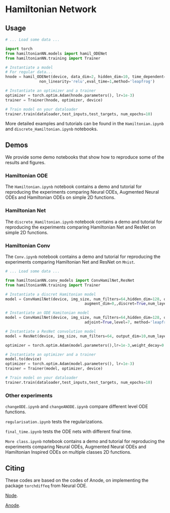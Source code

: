 # Hamiltonian Network

## Usage


```python
# ... Load some data ...

import torch
from hamiltonianNN.models import hamil_ODENet
from hamiltonianNN.training import Trainer

# Instantiate a model
# For regular data...
hnode = hamil_ODENet(device, data_dim=2, hidden_dim=10, time_dependent=False,level=7,augment_dim=1,
               non_linearity='relu',eval_time=1,method='leapfrog')

# Instantiate an optimizer and a trainer
optimizer = torch.optim.Adam(hnode.parameters(), lr=1e-3)
trainer = Trainer(hnode, optimizer, device)

# Train model on your dataloader
trainer.train(dataloader,test_inputs,test_targets, num_epochs=10)
```

More detailed examples and tutorials can be found in the `Hamiltonian.ipynb` and `discrete_Hamiltonian.ipynb` notebooks.


## Demos

We provide some demo notebooks that show how to reproduce some of the results and figures.

### Hamiltonian ODE 

The `Hamiltonian.ipynb` notebook contains a demo and tutorial for reproducing the experiments comparing Neural ODEs, Augmented Neural ODEs and Hamiltonian ODEs on simple 2D functions.

### Hamiltonian Net

The `discrete_Hamiltonian.ipynb` notebook contains a demo and tutorial for reproducing the experiments comparing Hamiltonian Net and ResNet on simple 2D functions.

### Hamiltonian Conv

The `Conv.ipynb` notebook contains a demo and tutorial for reproducing the experiments comparing Hamiltonian Net and ResNet on `Mnist`.

```python
# ... Load some data ...

from hamiltonianNN.conv_models import ConvHamilNet,ResNet
from hamiltonianNN.training import Trainer

# Instantiate a discret Hamitonian model
model = ConvHamilNet(device, img_size, num_filters=64,hidden_dim=128, output_dim=10,
                                   augment_dim=0,,discret=True,num_layers=100,final_time=5)

# Instantiate an ODE Hamitonian model
model = ConvHamilNet(device, img_size, num_filters=64,hidden_dim=128, output_dim=10,augment_dim=0,
                                   adjoint=True,level=7, method='leapfrog', discret=False)

# Instantiate a ResNet convolution model
model = ResNet(device, img_size, num_filters=64, output_dim=10,num_layers=6)

optimizer = torch.optim.Adam(model.parameters(),lr=1e-3,weight_decay=0.0)

# Instantiate an optimizer and a trainer
model.to(device)
optimizer = torch.optim.Adam(model.parameters(), lr=1e-3)
trainer = Trainer(model, optimizer, device)

# Train model on your dataloader
trainer.train(dataloader,test_inputs,test_targets, num_epochs=10)
```


### Other experiments
`changeODE.ipynb` and `changeANODE.ipynb` compare different level ODE functions.   

`regularisation.ipynb` tests the regularizations.

`final_time.ipynb` tests the ODE nets with different final time.

`More class.ipynb` notebook contains a demo and tutorial for reproducing the experiments comparing Neural ODEs, Augmented Neural ODEs and Hamiltonian Inspired ODEs on multiple classes 2D functions.


## Citing

These codes are based on the codes of Anode, on implementing the package `torchdiffeq` from Neural ODE.

[Node](https://github.com/rtqichen/torchdiffeq).

[Anode](https://github.com/EmilienDupont/augmented-neural-odes).
